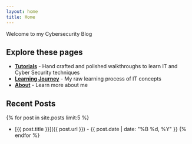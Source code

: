 ```yaml
---
layout: home
title: Home
---
```


Welcome to my Cybersecurity Blog


## Explore these pages
- **[Tutorials](/tutorials/)** - Hand crafted and polished walkthroughs to learn IT and Cyber Security techniques
- **[Learning Journey](/learning-journey/)** - My raw learning process of IT concepts
- **[About](/about/)** - Learn more about me

## Recent Posts

{% for post in site.posts limit:5 %}
- [{{ post.title }}]({{ post.url }}) - {{ post.date | date: "%B %d, %Y" }}
{% endfor %}